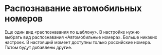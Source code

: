 # Распознавание автомобильных номеров

Еще один вид «распознавания по шаблону». В настройке нужно выбрать вид распознавания «Автомобильные номера». Больше никаких настроек. В настоящий момент доступны только российские номера. Потом будут добавлены другие.